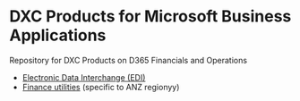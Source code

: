 # DXC Products for Microsoft Business Applications
Repository for DXC Products on D365 Financials and Operations

- [Electronic Data Interchange (EDI)](EDI/Introduction.md)
- [Finance utilities](/tree/master/FINU/Introduction.md) (specific to ANZ regionyy)
